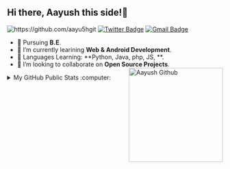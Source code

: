 <!-- - 👋 Hi, I’m @aayu5hgit
- 👀 I’m currently pursuing B.Tech
- 🌱 Beginner web developer, andriod developer
- 🌱 Currently Learning Python, Java, php, JS -->

<!---
aayu5hgit/aayu5hgit is a ✨ special ✨ repository because its `README.md` (this file) appears on your GitHub profile.
You can click the Preview link to take a look at your changes.
--->
## Hi there, Aayush this side!👀


<img src="https://komarev.com/ghpvc/?username=aayu5hgit" alt="https://github.com/aayu5hgit" /> [![Twitter Badge](https://img.shields.io/badge/-_aayu5h-00acee?style=flat&logo=Twitter&logoColor=white)](https://twitter.com/_aayu5h "Follow me on Twitter")  [![Gmail Badge](https://img.shields.io/badge/-amtalreja02@gmail.com-c14438?style=flat&logo=Gmail&logoColor=white)](mailto:amtalreja02@gmail.com "Connect via Email")

- 🔭 Pursuing **B.E**.
- 🌱 I’m currently learining **Web & Android Development**.
- 🌱 Languages Learning: **Python, Java, php, JS, **.
- 👯 I’m looking to collaborate on **Open Source Projects**.
    <img height="220em" align="right" src="https://cdn-icons-png.flaticon.com/512/560/560216.png" alt="Aayush Github"/>

<details>
  <summary>My GitHub Public Stats :computer:</summary>
  <br/>
  
<!--   <p align="center">
    <img height="150" width="120" src="https://github.com/omagrawal1111/imagebot/blob/main/left-wing.png">
    <img align="center" src="https://github-readme-stats.vercel.app/api?username=aayu5hgit&theme=dark&show_icons=true"/>
    <img height="150" width="120" src="https://github.com/kamleshjoshi8102/imgbot/blob/main/right.png">
  </p> -->
  <p align="center">
  <a>
   <img height="auto" width="60%" align="left" src="https://github-readme-streak-stats.herokuapp.com/?user=aayu5hgit&theme=prussian&hide_border=true"/>
<!--    <img height="150" width="120" src="https://github.com/kamleshjoshi8102/imgbot/blob/main/right.png"> -->
</p>
<br/>  
    
<!--   <h2><summary align="center">Github Stats 📈</summary></h2>
<br/>  
<div>
<a href="https://newgithub-readme-stats.vercel.app/api?username=aayu5hgit&show_icons=true&count_private=true&theme=radical">
  <img  align="left" src="https://newgithub-readme-stats.vercel.app/api?username=kamleshjoshi8102&show_icons=true&count_private=true&theme=radical"  />
</a>
<a href="https://github-readme-stats.vercel.app/api/top-langs/?username=aayu5hgit&hide=php&theme=radical">
  <img align="right" src="https://github-readme-stats.vercel.app/api/top-langs/?username=kamleshjoshi8102&hide=jupyter Notebook,php&theme=radical" height="195" width="250" />
</a>
</div> -->

</details>
